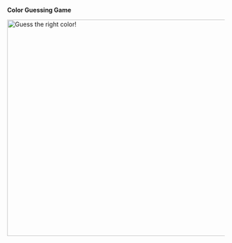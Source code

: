 <b>Color Guessing Game</b> <br />

<img src="http://i64.tinypic.com/2zp74uw.jpg" border="0" alt="Guess the right color!" width="700" height="500">
